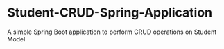 # Student-CRUD-Spring-Application
A simple Spring Boot application to perform CRUD operations on Student Model
